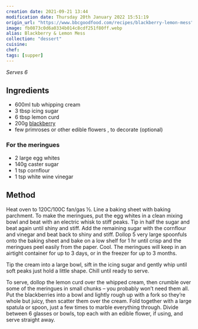 ```yaml
---
creation date: 2021-09-21 13:44
modification date: Thursday 20th January 2022 15:51:19
origin_url: "https://www.bbcgoodfood.com/recipes/blackberry-lemon-mess"
image: fb0873c0d6a0334b014c8cdf251f80ff.webp
alias: Blackberry & Lemon Mess 
collection: "dessert"
cuisine:
chef:
tags: [supper]
---
```


*Serves 6*

## Ingredients

* 600ml tub whipping cream
* 3 tbsp icing sugar
* 6 tbsp lemon curd
* 200g [blackberry](https://www.bbcgoodfood.com/glossary/blackberry-glossary)
* few primroses or other edible flowers , to decorate (optional)

### For the meringues

* 2 large egg whites
* 140g caster sugar
* 1 tsp cornflour
* 1 tsp white wine vinegar

## Method

Heat oven to 120C/100C fan/gas ½. Line a baking sheet with baking parchment. To make the meringues, put the egg whites in a clean mixing bowl and beat with an electric whisk to stiff peaks. Tip in half the sugar and beat again until shiny and stiff. Add the remaining sugar with the cornflour and vinegar and beat back to shiny and stiff. Dollop 5 very large spoonfuls onto the baking sheet and bake on a low shelf for 1 hr until crisp and the meringues peel easily from the paper. Cool. The meringues will keep in an airtight container for up to 3 days, or in the freezer for up to 3 months.

Tip the cream into a large bowl, sift in the icing sugar and gently whip until soft peaks just hold a little shape. Chill until ready to serve.

To serve, dollop the lemon curd over the whipped cream, then crumble over some of the meringues in small chunks – you probably won’t need them all. Put the blackberries into a bowl and lightly rough up with a fork so they’re whole but juicy, then scatter them over the cream. Fold together with a large spatula or spoon, just a few times to marble everything through. Divide between 6 glasses or bowls, top each with an edible flower, if using, and serve straight away.